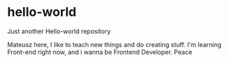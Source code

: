 # hello-world
Just another Hello-world repository

Mateusz here, I like to teach new things and do creating stuff. 
I'm learning Front-end right now, and i wanna be Frontend Developer.
Peace
